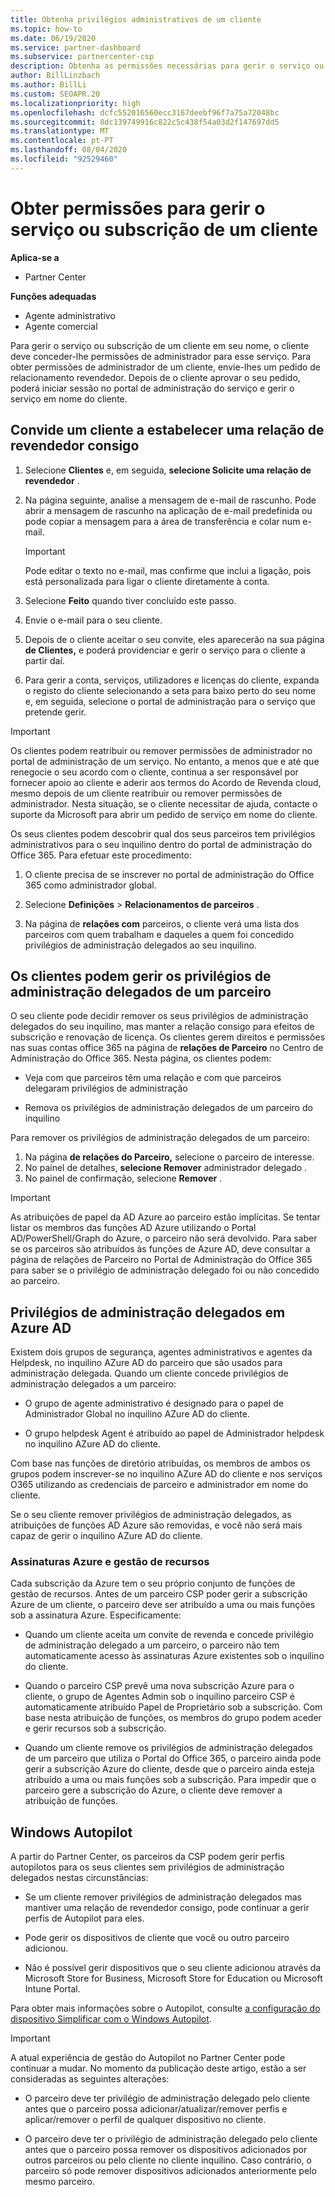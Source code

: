 ```yaml
---
title: Obtenha privilégios administrativos de um cliente
ms.topic: how-to
ms.date: 06/19/2020
ms.service: partner-dashboard
ms.subservice: partnercenter-csp
description: Obtenha as permissões necessárias para gerir o serviço ou subscrição de um cliente em seu nome. Saiba como as permissões são concedidas, revogadas e geridas.
author: BillLinzbach
ms.author: BillLi
ms.custom: SEOAPR.20
ms.localizationpriority: high
ms.openlocfilehash: dcfc552016560ecc3167deebf96f7a75a72048bc
ms.sourcegitcommit: 8dc139749916c822c5c438f54a03d2f147697dd5
ms.translationtype: MT
ms.contentlocale: pt-PT
ms.lasthandoff: 08/04/2020
ms.locfileid: "92529460"
---
```

# <a name="obtain-permissions-to-manage-a-customers-service-or-subscription"></a>Obter permissões para gerir o serviço ou subscrição de um cliente

**Aplica-se a**

- Partner Center

**Funções adequadas**

- Agente administrativo
- Agente comercial

Para gerir o serviço ou subscrição de um cliente em seu nome, o cliente deve conceder-lhe permissões de administrador para esse serviço. Para obter permissões de administrador de um cliente, envie-lhes um pedido de relacionamento revendedor. Depois de o cliente aprovar o seu pedido, poderá iniciar sessão no portal de administração do serviço e gerir o serviço em nome do cliente. 

## <a name="invite-a-customer-to-establish-a-reseller-relationship-with-you"></a>Convide um cliente a estabelecer uma relação de revendedor consigo

1.  Selecione **Clientes** e, em seguida, **selecione Solicite uma relação de revendedor** .

2.  Na página seguinte, analise a mensagem de e-mail de rascunho. Pode abrir a mensagem de rascunho na aplicação de e-mail predefinida ou pode copiar a mensagem para a área de transferência e colar num e-mail. 

    >[!IMPORTANT]
    >Pode editar o texto no e-mail, mas confirme que inclui a ligação, pois está personalizada para ligar o cliente diretamente à conta. 
    
3.  Selecione **Feito** quando tiver concluído este passo.

4.  Envie o e-mail para o seu cliente.

5.  Depois de o cliente aceitar o seu convite, eles aparecerão na sua página **de Clientes,** e poderá providenciar e gerir o serviço para o cliente a partir daí.

6.  Para gerir a conta, serviços, utilizadores e licenças do cliente, expanda o registo do cliente selecionando a seta para baixo perto do seu nome e, em seguida, selecione o portal de administração para o serviço que pretende gerir.

>[!IMPORTANT]  
>Os clientes podem reatribuir ou remover permissões de administrador no portal de administração de um serviço. No entanto, a menos que e até que renegocie o seu acordo com o cliente, continua a ser responsável por fornecer apoio ao cliente e aderir aos termos do Acordo de Revenda cloud, mesmo depois de um cliente reatribuir ou remover permissões de administrador. Nesta situação, se o cliente necessitar de ajuda, contacte o suporte da Microsoft para abrir um pedido de serviço em nome do cliente.

Os seus clientes podem descobrir qual dos seus parceiros tem privilégios administrativos para o seu inquilino dentro do portal de administração do Office 365. Para efetuar este procedimento:

1. O cliente precisa de se inscrever no portal de administração do Office 365 como administrador global.

2. Selecione **Definições**  >  **Relacionamentos de parceiros** .

3. Na página de **relações com** parceiros, o cliente verá uma lista dos parceiros com quem trabalham e daqueles a quem foi concedido privilégios de administração delegados ao seu inquilino.

## <a name="customers-can-manage-a-partners-delegated-admin-privileges"></a>Os clientes podem gerir os privilégios de administração delegados de um parceiro 

O seu cliente pode decidir remover os seus privilégios de administração delegados do seu inquilino, mas manter a relação consigo para efeitos de subscrição e renovação de licença. Os clientes gerem direitos e permissões nas suas contas office 365 na página de **relações de Parceiro** no Centro de Administração do Office 365. Nesta página, os clientes podem:

- Veja com que parceiros têm uma relação e com que parceiros delegaram privilégios de administração

- Remova os privilégios de administração delegados de um parceiro do inquilino

Para remover os privilégios de administração delegados de um parceiro:

1. Na página **de relações do Parceiro,** selecione o parceiro de interesse.
2. No painel de detalhes, **selecione Remover** administrador delegado .
3. No painel de confirmação, selecione **Remover** .

>[!IMPORTANT]  
>As atribuições de papel da AD Azure ao parceiro estão implícitas. Se tentar listar os membros das funções AD Azure utilizando o Portal AD/PowerShell/Graph do Azure, o parceiro não será devolvido. Para saber se os parceiros são atribuídos às funções de Azure AD, deve consultar a página de relações de Parceiro no Portal de Administração do Office 365 para saber se o privilégio de administração delegado foi ou não concedido ao parceiro.

## <a name="delegated-admin-privileges-in-azure-ad"></a>Privilégios de administração delegados em Azure AD 

Existem dois grupos de segurança, agentes administrativos e agentes da Helpdesk, no inquilino AZure AD do parceiro que são usados para administração delegada. Quando um cliente concede privilégios de administração delegados a um parceiro:

- O grupo de agente administrativo é designado para o papel de Administrador Global no inquilino AZure AD do cliente.

- O grupo helpdesk Agent é atribuído ao papel de Administrador helpdesk no inquilino AZure AD do cliente.

Com base nas funções de diretório atribuídas, os membros de ambos os grupos podem inscrever-se no inquilino AZure AD do cliente e nos serviços O365 utilizando as credenciais de parceiro e administrador em nome do cliente.

Se o seu cliente remover privilégios de administração delegados, as atribuições de funções AD Azure são removidas, e você não será mais capaz de gerir o inquilino AZure AD do cliente.

### <a name="azure-subscriptions-and-resource-management"></a>Assinaturas Azure e gestão de recursos

Cada subscrição da Azure tem o seu próprio conjunto de funções de gestão de recursos. Antes de um parceiro CSP poder gerir a subscrição Azure de um cliente, o parceiro deve ser atribuído a uma ou mais funções sob a assinatura Azure. Especificamente:

- Quando um cliente aceita um convite de revenda e concede privilégio de administração delegado a um parceiro, o parceiro não tem automaticamente acesso às assinaturas Azure existentes sob o inquilino do cliente.

- Quando o parceiro CSP prevê uma nova subscrição Azure para o cliente, o grupo de Agentes Admin sob o inquilino parceiro CSP é automaticamente atribuído Papel de Proprietário sob a subscrição. Com base nesta atribuição de funções, os membros do grupo podem aceder e gerir recursos sob a subscrição.

- Quando um cliente remove os privilégios de administração delegados de um parceiro que utiliza o Portal do Office 365, o parceiro ainda pode gerir a subscrição Azure do cliente, desde que o parceiro ainda esteja atribuído a uma ou mais funções sob a subscrição. Para impedir que o parceiro gere a subscrição do Azure, o cliente deve remover a atribuição de funções.

## <a name="windows-autopilot"></a>Windows Autopilot

A partir do Partner Center, os parceiros da CSP podem gerir perfis autopilotos para os seus clientes sem privilégios de administração delegados nestas circunstâncias: 

- Se um cliente remover privilégios de administração delegados mas mantiver uma relação de revendedor consigo, pode continuar a gerir perfis de Autopilot para eles.

- Pode gerir os dispositivos de cliente que você ou outro parceiro adicionou. 

- Não é possível gerir dispositivos que o seu cliente adicionou através da Microsoft Store for Business, Microsoft Store for Education ou Microsoft Intune Portal.

Para obter mais informações sobre o Autopilot, consulte [a configuração do dispositivo Simplificar com o Windows Autopilot](autopilot.md).

>[!IMPORTANT]  
>A atual experiência de gestão do Autopilot no Partner Center pode continuar a mudar. No momento da publicação deste artigo, estão a ser consideradas as seguintes alterações:

- O parceiro deve ter privilégio de administração delegado pelo cliente antes que o parceiro possa adicionar/atualizar/remover perfis e aplicar/remover o perfil de qualquer dispositivo no cliente.

- O parceiro deve ter o privilégio de administração delegado pelo cliente antes que o parceiro possa remover os dispositivos adicionados por outros parceiros ou pelo cliente no cliente inquilino. Caso contrário, o parceiro só pode remover dispositivos adicionados anteriormente pelo mesmo parceiro.
